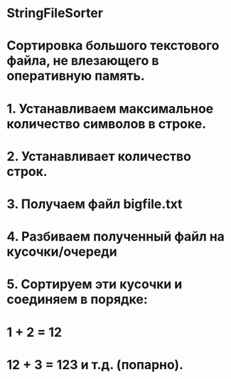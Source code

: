 # StringFileSorter

# Сортировка большого текстового файла, не влезающего в оперативную память. 
# 1. Устанавливаем максимальное количество символов в строке.
# 2. Устанавливает количество строк.
# 3. Получаем файл bigfile.txt
# 4. Разбиваем полученный файл на кусочки/очереди
# 5. Сортируем эти кусочки и соединяем в порядке: 
#     1 + 2 = 12
#     12 + 3 = 123 и т.д. (попарно).
